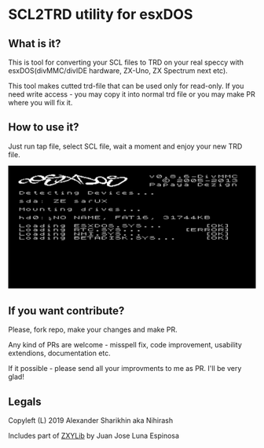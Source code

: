 # SCL2TRD utility for esxDOS

## What is it?

This is tool for converting your SCL files to TRD on your real speccy with esxDOS(divMMC/divIDE hardware, ZX-Uno, ZX Spectrum next etc).

This tool makes cutted trd-file that can be used only for read-only. If you need write access - you may copy it into normal trd file or you may make PR where you will fix it.

## How to use it?

Just run tap file, select SCL file, wait a moment and enjoy your new TRD file.

![Demo](doc/usage.gif?raw=true "Demo")

## If you want contribute?

Please, fork repo, make your changes and make PR.

Any kind of PRs are welcome - misspell fix, code improvement, usability extendions, documentation etc.

If it possible - please send all your improvments to me as PR. I'll be very glad!

## Legals

Copyleft (L) 2019 Alexander Sharikhin aka Nihirash

Includes part of [ZXYLib](https://github.com/yomboprime/ZXYLib) by Juan Jose Luna Espinosa 